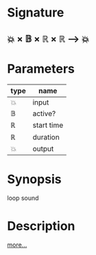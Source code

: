 # Signature
## 💥 × 𝔹 × ℝ × ℝ ⟶ 💥

# Parameters

| type | name |
|------|------|
|💥|input|
|𝔹|active?|
|ℝ|start time|
|ℝ|duration|
|💥|output|

# Synopsis
loop sound

# Description

[more...](https://en.wikipedia.org/wiki/Loop_(music))
